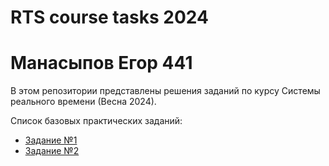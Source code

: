 # RTS course tasks 2024
# Манасыпов Егор 441

В этом репозитории представлены решения заданий по курсу Системы реального времени (Весна 2024).

Список базовых практических заданий:
* [Задание №1](/tasks/task01/task01.md)
* [Задание №2](/tasks/task02/task02.md)
